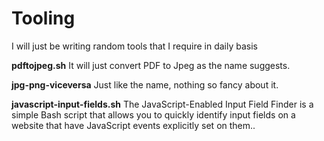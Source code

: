 # Tooling

I will just be writing random tools that I require in daily basis

**pdftojpeg.sh**
It will just convert PDF to Jpeg as the name suggests.

**jpg-png-viceversa**
Just like the name, nothing so fancy about it.

**javascript-input-fields.sh**
  The JavaScript-Enabled Input Field Finder is a simple Bash script that allows you to quickly identify input fields on a website that have JavaScript events explicitly set on them..

